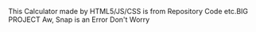 This Calculator made by HTML5/JS/CSS is from Repository Code etc.BIG PROJECT
Aw, Snap is an Error Don't Worry

